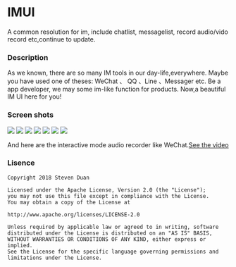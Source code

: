 # IMUI
A common resolution for im, include chatlist, messagelist, record audio/vido record etc,continue to update.

### Description
As we known, there are so many IM tools in our day-life,everywhere. Maybe you have used one of theses: WeChat 、 QQ 、Line 、Messager etc. Be a app developer, we may some im-like function for products. Now,a beautiful IM UI here for you! 

### Screen shots
![](https://github.com/stevenduan17/IMUI/blob/master/screen-shoot/device-2018-06-14-102548.png) ![](https://github.com/stevenduan17/IMUI/blob/master/screen-shoot/device-2018-06-14-102630.png) ![](https://github.com/stevenduan17/IMUI/blob/master/screen-shoot/device-2018-06-14-102649.png) ![](https://github.com/stevenduan17/IMUI/blob/master/screen-shoot/device-2018-06-14-102716.png) ![](https://github.com/stevenduan17/IMUI/blob/master/screen-shoot/device-2018-06-14-102743.png) ![]( https://github.com/stevenduan17/IMUI/blob/master/screen-shoot/device-2018-06-14-103148.png) ![](https://github.com/stevenduan17/IMUI/blob/master/screen-shoot/device-2018-06-14-103207.png)

And here are the interactive mode audio recorder like WeChat.[See the video](https://github.com/stevenduan17/IMUI/blob/master/screen-shoot/device-2018-06-14-102837.mp4)


### Lisence
    
    Copyright 2018 Steven Duan

	Licensed under the Apache License, Version 2.0 (the "License");
	you may not use this file except in compliance with the License.
	You may obtain a copy of the License at

    http://www.apache.org/licenses/LICENSE-2.0

	Unless required by applicable law or agreed to in writing, software
	distributed under the License is distributed on an "AS IS" BASIS,
	WITHOUT WARRANTIES OR CONDITIONS OF ANY KIND, either express or implied.
	See the License for the specific language governing permissions and
	limitations under the License.
